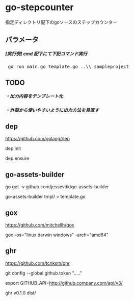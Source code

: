 # go-stepcounter

指定ディレクトリ配下のgoソースのステップカウンター

## パラメータ

##### [実行例] cmd 配下にて下記コマンド実行

<pre> go run main.go template.go ..\\_sampleproject </pre>

## TODO
 
##### ・出力内容をテンプレート化

##### ・外部から使いやすいように出力方法を見直す

## dep

https://github.com/golang/dep

dep init

dep ensure

## go-assets-builder

go get -v github.com/jessevdk/go-assets-builder

go-assets-builder tmpl/ > template.go

## gox

https://github.com/mitchellh/gox

gox -os="linux darwin windows" -arch="amd64"

## ghr

https://github.com/tcnksm/ghr

git config --global github.token "....."

export GITHUB_API=http://github.company.com/api/v3/

ghr v0.1.0 dist/
